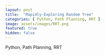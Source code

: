 ```yaml
---
layout: post
title:  "Rapidly-Exploring Random Tree"
categories: [ Python, Path Planning, RRT ]
image: assets/images/RRT.png
featured: true
hidden: false
---
```


Python, Path Planning, RRT